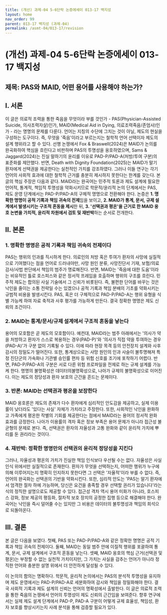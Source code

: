 ```yaml
---
title: (개선) 과제-04 5-6단락 논증에세이 013-17 백지성
layout: home
nav_order: 99
parent: 013-17 백지성 (과제-04)
permalink: /asmt-04/013-17/revision
---
```


# (개선) 과제-04 5-6단락 논증에세이 013-17 백지성 

## 제목: PAS와 MAID, 어떤 용어를 사용해야 하는가?

## I. 서론

이 글은 의료적 조력을 통한 죽음을 무엇이라 부를 것인가 - PAS(Physician-Assisted Suicide, 의사조력자살)인가, MAID(Medical Aid in Dying, 의료조력죽음/존엄사)인가 - 라는 명명의 문제를 다룬다. 언어는 지칭의 수단에 그치는 것이 아닐, 제도의 현실을 구성하는 도구이다. 즉, 무엇을 '죽음'이라고 부르는지는 철학적 언어 선택이자 제도의 설계 행위라고 할 수 있다.
선행 논쟁에서 Fox & Braswell(2024)은 MAID가 논의를 완곡화하여 핵심을 흐린다고 비판하며 PAS의 투명성을 옹호하였으며, Sams & Jaggard(2024)는 진실 말하기의 윤리를 이유로 PAD-P/PAD-A(처방/투여 구분)의 표준화를 제안했다. 반면, Death with Dignity Foundation(2025)는 MAID가 말기 환자에게 선택권을 제공한다는 실천적인 가치를 강조하였다. 그러나 이들 연구는 각기 언어의 사회적 효과에 대한 철학적 근거를 충분히 제시하지 못한다는 한계를 갖는다.
본 글의 핵심 주장은 다음과 같다. MAID라는 완곡어는 민주적 토론과 제도 설계에 필요한 언어적, 통계적, 책임적 투명성을 약화시키므로 학문적/윤리적 논의 단계에서는 PAS, 제도 운영 단계에서는 PAD-P/PAD-A의 구체적 명명으로 전환해야 한다. 논증은 **1. 명확한 명명이 공적 기록과 책임 귀속의 전제**임을 보이고, **2. MAID가 통계, 문서, 규제 설계에서 발생시키는 구조적 혼동을 제시**한 뒤, **3. '선택권과 평온'을 근거로 한 MAID 옹호 논변을 가치적, 윤리적 차원에서 검토 및 재반박**하는 순서로 전개한다.

## II. 본론

### 1. 명확한 명명은 공적 기록과 책임 귀속의 전제이다

PAS는 행위의 인과를 직시하게 한다. 의료인의 처방 혹은 투여가 환자의 사망에 실질적으로 기여했다는 점을 언어로 드러내야만, 사망 원인 분류, 사망진단서 기재, 보험/의료감사/사법 판단에서 책임의 범주가 명료해진다. 반면, MAID는 '죽음에 대한 도움'이라는 비유적인 틀로 호스피스와 같은 정서적 프레임을 호출하며 행위의 구조를 흐린다. 민주적 제도는 합의된 사실 기술에서 그 신뢰가 비롯된다. 즉, 불편한 단어를 바꾸는 것은 낙인을 줄이는 소통 전략일 수는 있겠으나 공적 기록과 책임 분배의 기초를 약화시키는 규범적 비용을 발생시킨다. PAS, 혹은 더 구체적으로 PAD-P/PAD-A는 행위 유형을 식별 가능케 하여 자료 축적과 사후 평가를 가능하게 만든다. 결국 정확한 명명은 제도 신뢰의 조건이다.

### 2. MAID는 통계/문서/규제 설계에서 구조적 혼동을 낳는다

용어의 모호함은 곧 제도의 모호함이다. 예컨대, MAID라는 범주 아래에서는 '의사가 약을 처방하고 환자가 스스로 복용하는 경우(PAD-P)'와 '의사가 직접 약을 투여하는 경우(PAD-A)'가 구분 없이 기록될 수 있다. 이에 따라 현장 목격 등의 안전장치 설계와 사후 감시의 정밀도가 떨어진다. 또한, 통계상으로는 사망 원인의 인과 사슬이 불투명해져 특정 진단군의 가속화나 기관별 승인률 편차 등 위험 신호를 조기에 포착하기 어렵다.
반면, PAD-P/PAD-A의 구분은 서로 다른 위험 프로파일을 전제로 하는 규제 설계를 가능케 한다. 명명의 불명확성은 데이터의불명확성으로, 나아가 규제의 불명확성으로 이어진다. 이는 제도의 정당성과 환자 보호의 근간을 흔드는 문제이다.

### 3. 반론: MAID는 선택권과 평온을 보장한다

MAID 옹호론은 제도의 존재가 다수 환자에게 심리적인 안도감을 제공하고, 실제 이용률이 낮더라도 '있다는 사실' 자체가 가치라고 주장한다. 또한, 사회적인 낙인을 완화하고 가족에게 평온한 작별의 기회를 제공한다는 점에서 MAID라는 용어의 정서적 완화 효과를 긍정한다. 나아가 이용률의 격차 혹은 정보 부족은 용어 문제가 아니라 접근성 불균형의 문제로 본다. 즉, 선택권은 환자의 자율성과 고통 완화와 같이 윤리적 가치에 뿌리를 둔 권리라는 것이다.

### 4. 재반박: 정확한 명명만의 선택권의 윤리적 정당성을 지킨다

그러나, 자율성과 평온의 가치가 진실한 책임 인식보다 우선될 수는 없다. 자율성은 사실 인식 위에서만 실질적으로 존재한다. 환자가 무엇을 선택하는지, 어떠한 행위가 누구에의해 이루어지는지 명확히 인지하지 못한다면 그 선택은 '자율적'이라 부를 수 없다. 즉, 언어의 완곡화는 선택권의 기반을 약화시킨다.
또한, 심리적 안도는 'PAS는 말기 환자에서 엄격한 절차 하에 가능하며, 당신은 요건을 충족할 경우 선택할 권리가 있습니다'라는 식의 정직한 설명으로도 제공할 수 있다. 접근성 격차 역시 용어 미화가 아니라, 호스피스 강화, 정보 제공의 평등화, 절차적 보호 장치의 공정한 집행 등으로 해결해야 한다. 완곡어는 낙인을 즉시 덜어줄 수는 있지만 그 비용은 데이터의 불투명성과 책임의 희석으로 되돌아온다.

## III. 결론

본 글은 다음을 보였다.
첫째, PAS 또는 PAD-P/PAD-A와 같은 정확한 명명은 공적 기록과 책임 귀속의 전제이다.
둘째, MAID는 동일 범주 안에 이질적 행위를 포괄하여 통계, 문서, 규제 설계에서 구조적 혼동을 낳는다.
셋째, MAID 옹호의 핵심 근거(선택권 및 평온)는 부정할 수 없는 실천적 가치이지만, 그 가치는 사실을 감추는 언어가 아니라 정직한 언어와 충분한 설명 위에서 더 안전하게 달성될 수 있다.

이 논의의 함의는 명확하다. 학문적, 윤리적 논의에서는 PAS의 분석적 투명성을 유지하며 제도 운영에서는 PAD-P/PAD-A로 세분화하여 감시와 책임을 정밀화해야 한다. 결국 사회적 기록과 제도 설계의 신뢰는 언어의 명확성에서 출발한다. 이 글은 의료적 조력을 통한 죽음의 논쟁에서 언어의 투명성이 제도 신뢰의 근간임을 보여준다. 향후 연구에서는 실제 제도 설계 단계에서 PAD-P, PAD-A 구분이 어떻게 규제 효율성, 책임성, 환자 보호를 향상시키는지 사례 분석을 통해 검증할 필요가 있다.
